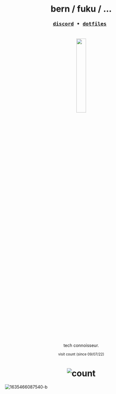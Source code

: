 

<h1 align=center>bern / fuku / ...</h1>

<h3 align=center>
<pre align="center">
<a href="https://discord.com/users/484067720636399616">discord</a> • <a href="https://github.com/fuku77/dotfiles">dotfiles</a> 
</pre>
</h3>

<h1 align=center>
<p align="center">
  <a href="https://skillicons.dev">
   <img src="https://skillicons.dev/icons?i=linux,bash,vim,js,cpp,py,git" width="25%" />
  </a>
</p>
</h1>

<p align=center>
tech connoisseur.
</p>


<div align=center><sub>visit count (since 09/07/22)</sub></div>

<h1 align=center>
<img src="https://count.getloli.com/get/@:fuku-readme?theme=rule34" alt="count" />
</h1>

![1635466087540-b](https://user-images.githubusercontent.com/77590245/178116449-fa861d3f-52ca-4f46-8666-a5c69b0f3a8f.jpg)
